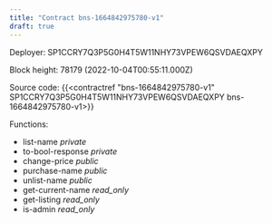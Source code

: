 ```yaml
---
title: "Contract bns-1664842975780-v1"
draft: true
---
```

Deployer: SP1CCRY7Q3P5G0H4T5W11NHY73VPEW6QSVDAEQXPY


 



Block height: 78179 (2022-10-04T00:55:11.000Z)

Source code: {{<contractref "bns-1664842975780-v1" SP1CCRY7Q3P5G0H4T5W11NHY73VPEW6QSVDAEQXPY bns-1664842975780-v1>}}

Functions:

* list-name _private_
* to-bool-response _private_
* change-price _public_
* purchase-name _public_
* unlist-name _public_
* get-current-name _read_only_
* get-listing _read_only_
* is-admin _read_only_
